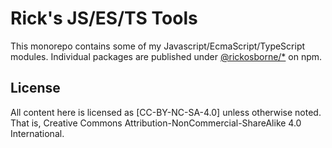 # Rick's JS/ES/TS Tools

This monorepo contains some of my Javascript/EcmaScript/TypeScript modules.
Individual packages are published under [@rickosborne/*] on npm.

[@rickosborne/*]: https://www.npmjs.com/~rickosborne

## License

All content here is licensed as [CC-BY-NC-SA-4.0] unless otherwise noted.
That is, Creative Commons Attribution-NonCommercial-ShareAlike 4.0 International.

[CC BY-NC-SA 4.0]: https://creativecommons.org/licenses/by-nc-sa/4.0/
